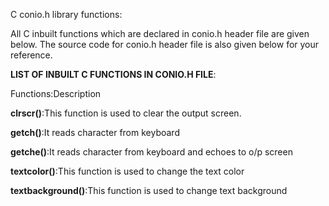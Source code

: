 C conio.h library functions:

All C inbuilt functions which are declared in conio.h header file are given below. The source code for conio.h header file is also given below for your reference.

**LIST OF INBUILT C FUNCTIONS IN CONIO.H FILE**:

Functions:Description

**clrscr()**:This function is used to clear the output screen.

**getch()**:It reads character from keyboard

**getche()**:It reads character from keyboard and echoes to o/p screen

**textcolor()**:This function is used to change the text color

**textbackground()**:This function is used to change text background
